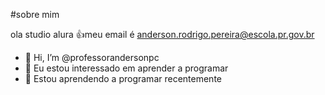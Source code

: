 #sobre mim

ola studio alura
:+1:meu email é anderson.rodrigo.pereira@escola.pr.gov.br


- 👋 Hi, I’m @professorandersonpc
- 👀 Eu estou interessado em aprender a programar
- 🌱 Estou aprendendo a programar recentemente


<!---
professorandersonpc/professorandersonpc is a ✨ special ✨ repository because its `README.md` (this file) appears on your GitHub profile.
You can click the Preview link to take a look at your changes.
--->
